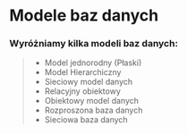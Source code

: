 # Modele baz danych

### Wyróżniamy kilka modeli baz danych:
> - Model jednorodny (Płaski)
> - Model Hierarchiczny
> - Sieciowy model danych
> - Relacyjny obiektowy
> - Obiektowy model danych
> - Rozproszona baza danych
> - Sieciowa baza danych
